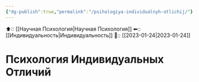 ```yaml
---
{"dg-publish":true,"permalink":"/psihologiya-individualnyh-otlichij/"}
---
```



⬆:: [[Научная Психология\|Научная Психология]]
⬅:: [[Индивидуальность\|Индивидуальность]]
📅:: [[2023-01-24\|2023-01-24]]

# Психология Индивидуальных Отличий
